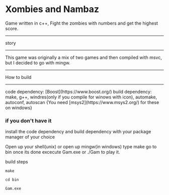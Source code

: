 # Xombies and Nambaz

Game written in c++, Fight the zombies with numbers and get the highest score.

<hr>
story
<hr>
This game was originally a mix of two games and then compiled with msvc, but I decided to go with mingw.

<hr>
How to build
<hr>
code dependency: [Boost](https://www.boost.org/)
build dependency: make, g++, windres(only if you compile for winows with icon), automake, autoconf, autoscan {You need [msys2](https://www.msys2.org/) for these on windows}

### if you don't have it
install the code dependency and build dependency with your package manager of your choice

Open up your shell(unix) or open up mingw(in windows)
type make
go to bin once its done
excecute Gam.exe or ./Gam to play it.

build steps
```
make

cd bin

Gam.exe

```
